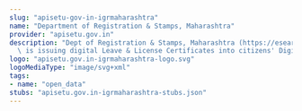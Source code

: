 ```yaml
---
slug: "apisetu-gov-in-igrmaharashtra"
name: "Department of Registration & Stamps, Maharashtra"
provider: "apisetu.gov.in"
description: "Dept of Registration & Stamps, Maharashtra (https://esearchigr.maharashtra.gov.in)\
  \ is issuing digital Leave & License Certificates into citizens' DigiLocker accounts."
logo: "apisetu.gov.in-igrmaharashtra-logo.svg"
logoMediaType: "image/svg+xml"
tags:
- name: "open_data"
stubs: "apisetu.gov.in-igrmaharashtra-stubs.json"
---
```

